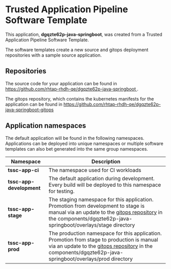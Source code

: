 # Trusted Application Pipeline Software Template

This application, **dgqzte62p-java-springboot**, was created from a Trusted Application Pipeline Software Template.

The software templates create a new source and gitops deployment repositories with a sample source application. 

## Repositories

The source code for your application can be found in [https://github.com/rhtap-rhdh-qe/dgqzte62p-java-springboot ](https://github.com/rhtap-rhdh-qe/dgqzte62p-java-springboot ).
 
The gitops repository, which contains the kubernetes manifests for the application can be found in 
[https://github.com/rhtap-rhdh-qe/dgqzte62p-java-springboot-gitops ](https://github.com/rhtap-rhdh-qe/dgqzte62p-java-springboot-gitops ) 

## Application namespaces 

The default application will be found in the following namespaces. Applications can be deployed into unique namespaces or multiple software templates can also bet generated into the same group namespaces.  

|  Namespace   |  Description   |  
| -------- | -------- |
| **tssc-app-ci** | The namespace used for CI workloads |
| **tssc-app-development** | The default application during development. Every build will be deployed to this namespace for testing. |
| **tssc-app-stage** | The staging namespace for this application. Promotion from development to stage is manual via an update to the [gitops repository](https://github.com/rhtap-rhdh-qe/dgqzte62p-java-springboot-gitops ) in the components/dgqzte62p-java-springboot/overlays/stage directory |
| **tssc-app-prod** | The production namespace for this application. Promotion from stage to production is manual via an update to the [gitops repository](https://github.com/rhtap-rhdh-qe/dgqzte62p-java-springboot-gitops ) in the components/dgqzte62p-java-springboot/overlays/prod directory |
